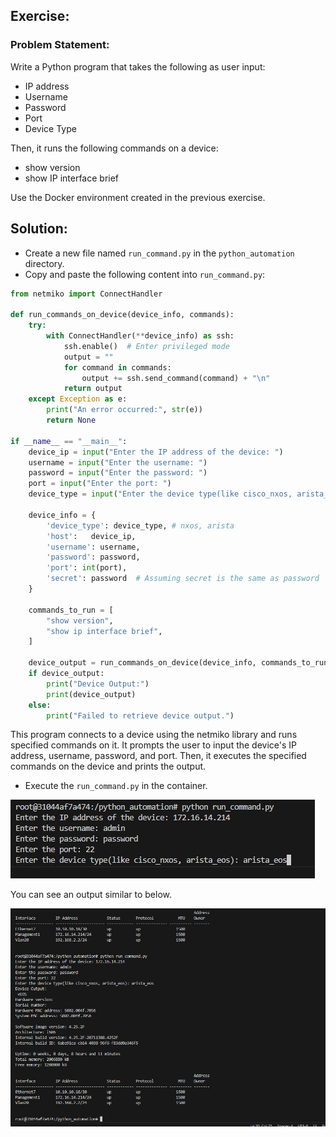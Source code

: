## Exercise:
### Problem Statement:

Write a Python program that takes the following as user input:
- IP address
- Username
- Password
- Port
- Device Type

Then, it runs the following commands on a device:
- show version
- show IP interface brief  

Use the Docker environment created in the previous exercise.

## Solution:
- Create a new file named `run_command.py` in the `python_automation` directory.
- Copy and paste the following content into `run_command.py`:

```python
from netmiko import ConnectHandler

def run_commands_on_device(device_info, commands):
    try:
        with ConnectHandler(**device_info) as ssh:
            ssh.enable()  # Enter privileged mode
            output = ""
            for command in commands:
                output += ssh.send_command(command) + "\n"
            return output
    except Exception as e:
        print("An error occurred:", str(e))
        return None

if __name__ == "__main__":
    device_ip = input("Enter the IP address of the device: ")
    username = input("Enter the username: ")
    password = input("Enter the password: ")
    port = input("Enter the port: ")
    device_type = input("Enter the device type(like cisco_nxos, arista_eos): ")

    device_info = {
        'device_type': device_type, # nxos, arista
        'host':   device_ip,
        'username': username,
        'password': password,
        'port': int(port),
        'secret': password  # Assuming secret is the same as password
    }

    commands_to_run = [
        "show version",
        "show ip interface brief",
    ]

    device_output = run_commands_on_device(device_info, commands_to_run)
    if device_output:
        print("Device Output:")
        print(device_output)
    else:
        print("Failed to retrieve device output.")
```

This program connects to a device using the netmiko library and runs specified commands on it. It prompts the user to input the device's IP address, username, password, and port. Then, it executes the specified commands on the device and prints the output.

- Execute the `run_command.py` in the container.

![alt text](assets\image-13.png)

You can see an output similar to below.

![alt text](assets\image-14.png)